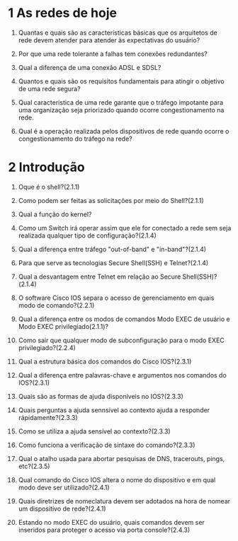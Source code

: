 # 1 As redes de hoje

1. Quantas e quais são as características básicas que os arquitetos de rede devem atender para atender às expectativas do usuário?

2. Por que uma rede tolerante a falhas tem conexões redundantes?

3. Qual a diferença de uma conexão ADSL e SDSL?

4. Quantos e quais são os requisitos fundamentais para atingir o objetivo de uma rede segura?

5. Qual caracteristica de uma rede garante que o tráfego impotante para uma organização seja priorizado quando ocorre congestionamento na rede.

6. Qual é a operação realizada pelos dispositivos de rede quando ocorre o congestionamento do tráfego na rede?

# 2 Introdução

1. Oque é o shell?(2.1.1)

2. Como podem ser feitas as solicitações por meio do Shell?(2.1.1)

3. Qual a função do kernel?

4. Como um Switch irá operar assim que ele for conectado a rede sem seja realizada qualquer tipo de configuração?(2.1.4)

5. Qual a diferença entre tráfego "out-of-band" e "in-band"?(2.1.4)

6. Para que serve as tecnologias Secure Shell(SSH) e Telnet?(2.1.4)

7. Qual a desvantagem entre Telnet em relação ao Secure Shell(SSH)?(2.1.4)

8. O software Cisco IOS separa o acesso de gerenciamento em quais modo de comando?(2.2.1)

9. Qual a diferença entre os modos de comandos Modo EXEC de usuário e Modo EXEC privilegiado(2.1.1)?

10. Como sair que qualquer modo de subconfiguração para o modo EXEC privilegiado?(2.2.4)

11. Qual a estrutura básica dos comandos do Cisco IOS?(2.3.1)

12. Qual a diferença entre palavras-chave e argumentos nos comandos do IOS?(2.3.1)

13. Quais são as formas de ajuda disponíveis  no IOS?(2.3.3)

14. Quais perguntas a ajuda sennsível ao contexto ajuda a responder rápidamente?(2.3.3)

15. Como se utiliza a ajuda sensível ao contexto?(2.3.3)

16. Como funciona a verificação de sintaxe do comando?(2.3.3)

17. Qual o atalho usada para abortar pesquisas de DNS, tracerouts, pings, etc?(2.3.5)

18. Qual comando do Cisco IOS altera o nome do dispositivo e em qual modo deve ser utilizado?(2.4.1)

19. Quais diretrizes de nomeclatura devem ser adotados na hora de nomear um dispositivo de rede?(2.4.1)

20. Estando no modo EXEC do usuário, quais comandos devem ser inseridos para proteger o acesso via porta console?(2.4.3)


